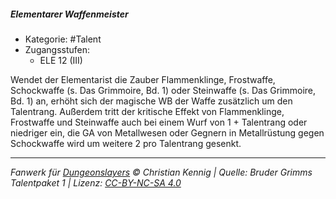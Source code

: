 <!---
Dies ist ein Fanwerk für DUNGEONSLAYERS © von Christian Kennig

Quellen:      [Bruder Grimms Talentpaket 1](https://www.f-space.de/ds4/downloads.html)
              [Talentbeschreibungen](https://www.f-space.de/ds4/tools-talentcards.html)
License:      [CC-BY-NC-SA 4.0](https://creativecommons.org/licenses/by-nc-sa/4.0/deed.de)
Richtlinien:  [Fanwerkrichtlinien](https://www.dungeonslayers.net/fanwerk-richtlinien/)
Autor:        Zauberlehrling
-->

##### Elementarer Waffenmeister

- Kategorie: #Talent
- Zugangsstufen:
  - ELE 12 (III)

Wendet der Elementarist die Zauber Flammenklinge, Frostwaffe, Schockwaffe (s. Das Grimmoire, Bd. 1) oder Steinwaffe (s. Das Grimmoire, Bd. 1) an, erhöht sich der magische WB der Waffe zusätzlich um den Talentrang. Außerdem tritt der kritische Effekt von Flammenklinge, Frostwaffe und Steinwaffe auch bei einem Wurf von 1 + Talentrang oder niedriger ein, die GA von Metallwesen oder Gegnern in Metallrüstung gegen Schockwaffe wird um weitere 2 pro Talentrang gesenkt.

---

_Fanwerk für [Dungeonslayers](https://www.dungeonslayers.net/) © Christian Kennig | Quelle: Bruder Grimms Talentpaket 1 | Lizenz: [CC-BY-NC-SA 4.0](https://creativecommons.org/licenses/by-nc-sa/4.0/deed.de)_
